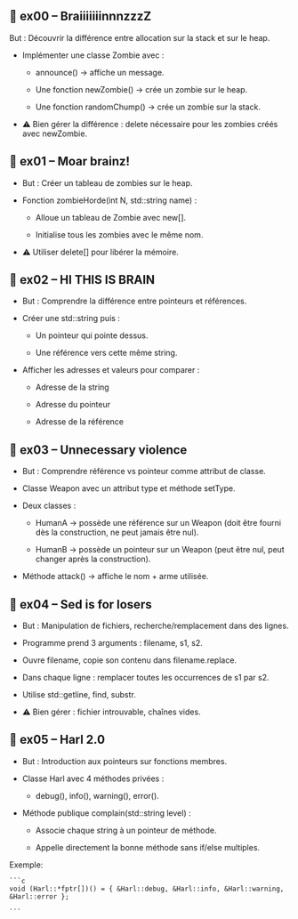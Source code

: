 ## 🚀 ex00 – BraiiiiiiinnnzzzZ

But : Découvrir la différence entre allocation sur la stack et sur le heap.

- Implémenter une classe Zombie avec :

	- announce() → affiche un message.

	- Une fonction newZombie() → crée un zombie sur le heap.

	- Une fonction randomChump() → crée un zombie sur la stack.

- ⚠️ Bien gérer la différence : delete nécessaire pour les zombies créés avec newZombie.

## 🚀 ex01 – Moar brainz!

- But : Créer un tableau de zombies sur le heap.

- Fonction zombieHorde(int N, std::string name) :

	- Alloue un tableau de Zombie avec new[].

	- Initialise tous les zombies avec le même nom.

- ⚠️ Utiliser delete[] pour libérer la mémoire.

## 🚀 ex02 – HI THIS IS BRAIN

- But : Comprendre la différence entre pointeurs et références.

- Créer une std::string puis :

	- Un pointeur qui pointe dessus.

	- Une référence vers cette même string.

- Afficher les adresses et valeurs pour comparer :

	- Adresse de la string

	- Adresse du pointeur

	- Adresse de la référence

## 🚀 ex03 – Unnecessary violence

- But : Comprendre référence vs pointeur comme attribut de classe.

- Classe Weapon avec un attribut type et méthode setType.

- Deux classes :

	- HumanA → possède une référence sur un Weapon (doit être fourni dès la construction, ne peut jamais être nul).

	- HumanB → possède un pointeur sur un Weapon (peut être nul, peut changer après la construction).

- Méthode attack() → affiche le nom + arme utilisée.

## 🚀 ex04 – Sed is for losers

- But : Manipulation de fichiers, recherche/remplacement dans des lignes.

- Programme prend 3 arguments : filename, s1, s2.

- Ouvre filename, copie son contenu dans filename.replace.

- Dans chaque ligne : remplacer toutes les occurrences de s1 par s2.

- Utilise std::getline, find, substr.

- ⚠️ Bien gérer : fichier introuvable, chaînes vides.

## 🚀 ex05 – Harl 2.0

- But : Introduction aux pointeurs sur fonctions membres.

- Classe Harl avec 4 méthodes privées :

	- debug(), info(), warning(), error().

- Méthode publique complain(std::string level) :

	- Associe chaque string à un pointeur de méthode.

	- Appelle directement la bonne méthode sans if/else multiples.

Exemple:

	```c
	void (Harl::*fptr[])() = { &Harl::debug, &Harl::info, &Harl::warning, &Harl::error };

	```
